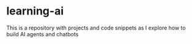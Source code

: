 # learning-ai
This is a repository with projects and code snippets as I explore how to build AI agents and chatbots
